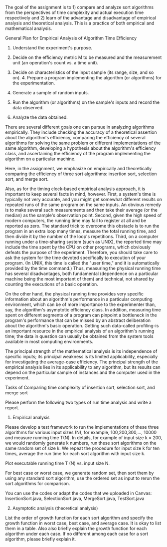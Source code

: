 The goal of the assignment is to 1) compare and analyze sort algorithms from the perspectives of time complexity and actual execution time respectively and 2) learn of the advantage and disadvantage of empirical analysis and theoretical analysis. This is a practice of both empirical and mathematical analysis.

General Plan for Empirical Analysis of Algorithm Time Efficiency

1. Understand the experiment's purpose.

2. Decide on the efficiency metric M to be measured and the measurement unit (an operation's count vs. a time unit).

3. Decide on characteristics of the input sample (its range, size, and so on). 4. Prepare a program implementing the algorithm (or algorithms) for the experimentation.

5. Generate a sample of random inputs.

6. Run the algorithm (or algorithms) on the sample's inputs and record the data observed.

7. Analyze the data obtained.


There are several different goals one can pursue in analyzing algorithms empirically. They include checking the accuracy of a theoretical assertion about the algorithm's efficiency, comparing the efficiency of several algorithms for solving the same problem or different implementations of the same algorithm, developing a hypothesis about the algorithm's efficiency class, and ascertaining the efficiency of the program implementing the algorithm on a particular machine.

Here, in the assignment, we emphasize on empirically and theoretically comparing the efficiency of three sort algorithms: insertion sort, selection sort, and merge sort. 

Also, as for the timing clock-based empirical analysis approach, it is important to keep several facts in mind, however. First, a system's time is typically not very accurate, and you might get somewhat different results on repeated runs of the same program on the same inputs. An obvious remedy is to make several such measurements and then take their average (or the median) as the sample's observation point. Second, given the high speed of modern computers, the running time may fail to register at all and be reported as zero. The standard trick to overcome this obstacle is to run the program in an extra loop many times, measure the total running time, and then divide it by the number of the loop's repetitions. Third, on a computer running under a time-sharing system (such as UNIX), the reported time may include the time spent by the CPU on other programs, which obviously defeats the purpose of the experiment. Therefore, you should take care to ask the system for the time devoted specifically to execution of your program. (In UNIX, this time is called the "user time," and it is automatically provided by the time command.) Thus, measuring the physical running time has several disadvantages, both fundamental (dependence on a particular machine being the most important of them) and technical, not shared by counting the executions of a basic operation.

On the other hand, the physical running time provides very specific information about an algorithm's performance in a particular computing environment, which can be of more importance to the experimenter than, say, the algorithm's asymptotic efficiency class. In addition, measuring time spent on different segments of a program can pinpoint a bottleneck in the program's performance that can be missed by an abstract deliberation about the algorithm's basic operation. Getting such data-called profiling-is an important resource in the empirical analysis of an algorithm's running time; the data in question can usually be obtained from the system tools available in most computing environments. 

The principal strength of the mathematical analysis is its independence of specific inputs; its principal weakness is its limited applicability, especially for investigating the average-case efficiency. The principal strength of the empirical analysis lies in its applicability to any algorithm, but its results can depend on the particular sample of instances and the computer used in the experiment.

Tasks of Comparing time complexity of insertion sort, selection sort, and merge sort

Please perform the following two types of run time analysis and write a report. 

1) Empirical analysis

Please develop a test framework to run the implementations of these three algorithms for various input sizes (N), for example, 100,200,300,..., 10000 and measure running time T(N). In details, for example of input size k = 200, we would randomly generate k numbers, run these sort algorithms on the same random set of size k. We repeat the procedure for input size k for ten times, average the run time for each sort algorithm with input size k.

Plot executable running time T (N) vs. input size N.

For best case or worst case, we generate random set, then sort them by using any standard sort algorithm, use the ordered set as input to rerun the sort algorithms for comparison.

You can use the codes or adapt the codes that we uploaded in Canvas: InsertionSort.java, SelectionSort.java, MergeSort.java, TestSort.java

2) Asymptotic analysis (theoretical analysis)

List the order of growth function for each sort algorithm and specify the growth function in worst case, best case, and average case. It is okay to list them in a table. Also also briefly explain the growth function for each algorithm under each case. If no different among each case for a sort algorithm, please briefly explain it.

